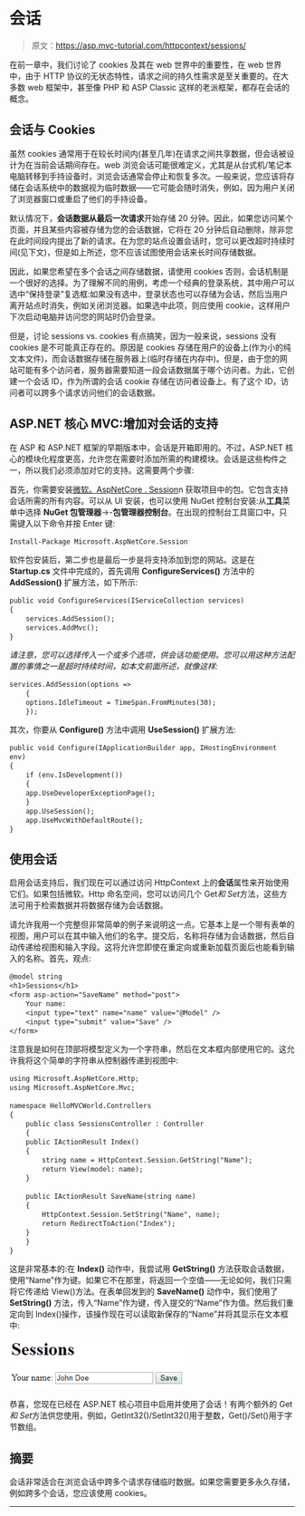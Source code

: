 # 会话

> 原文：<https://asp.mvc-tutorial.com/httpcontext/sessions/>

在前一章中，我们讨论了 cookies 及其在 web 世界中的重要性，在 web 世界中，由于 HTTP 协议的无状态特性，请求之间的持久性需求是至关重要的。在大多数 web 框架中，甚至像 PHP 和 ASP Classic 这样的老派框架，都存在会话的概念。

## 会话与 Cookies

虽然 cookies 通常用于在较长时间内(甚至几年)在请求之间共享数据，但会话被设计为在当前会话期间存在。web 浏览会话可能很难定义，尤其是从台式机/笔记本电脑转移到手持设备时，浏览会话通常会停止和恢复多次。一般来说，您应该将存储在会话系统中的数据视为临时数据——它可能会随时消失，例如，因为用户关闭了浏览器窗口或重启了他们的手持设备。

默认情况下，**会话数据从最后一次请求**开始存储 20 分钟。因此，如果您访问某个页面，并且某些内容被存储为您的会话数据，它将在 20 分钟后自动删除，除非您在此时间段内提出了新的请求。在为您的站点设置会话时，您可以更改超时持续时间(见下文)，但是如上所述，您不应该试图使用会话来长时间存储数据。

因此，如果您希望在多个会话之间存储数据，请使用 cookies 否则，会话机制是一个很好的选择。为了理解不同的用例，考虑一个经典的登录系统，其中用户可以选中“保持登录”复选框:如果没有选中，登录状态也可以存储为会话，然后当用户离开站点时消失，例如关闭浏览器。如果选中此项，则应使用 cookie，这样用户下次启动电脑并访问您的网站时仍会登录。

但是，讨论 sessions vs. cookies 有点搞笑，因为一般来说，sessions 没有 cookies 是不可能真正存在的。原因是 cookies 存储在用户的设备上(作为小的纯文本文件)，而会话数据存储在服务器上(临时存储在内存中)。但是，由于您的网站可能有多个访问者，服务器需要知道一段会话数据属于哪个访问者。为此，它创建一个会话 ID，作为所谓的会话 cookie 存储在访问者设备上。有了这个 ID，访问者可以跨多个请求访问他们的会话数据。

<input type="hidden" name="IL_IN_ARTICLE">

## ASP.NET 核心 MVC:增加对会话的支持

在 ASP 和 ASP.NET 框架的早期版本中，会话是开箱即用的。不过，ASP.NET 核心的模块化程度更高，允许您在需要时添加所需的构建模块。会话是这些构件之一，所以我们必须添加对它的支持。这需要两个步骤:

首先，你需要安装[微软。AspNetCore . Session](https://www.nuget.org/packages/Microsoft.AspNetCore.Session/)n 获取项目中的包。它包含支持会话所需的所有内容。可以从 UI 安装，也可以使用 NuGet 控制台安装:从**工具**菜单中选择 **NuGet 包管理器**->-**包管理器控制台**。在出现的控制台工具窗口中，只需键入以下命令并按 Enter 键:

```
Install-Package Microsoft.AspNetCore.Session
```

软件包安装后，第二步也是最后一步是将支持添加到您的网站。这是在 **Startup.cs** 文件中完成的，首先调用 **ConfigureServices()** 方法中的 **AddSession()** 扩展方法，如下所示:

```
public void ConfigureServices(IServiceCollection services)
{        
    services.AddSession();
    services.AddMvc();                
}
```

*请注意，您可以选择传入一个或多个选项，供会话功能使用。您可以用这种方法配置的事情之一是超时持续时间，如本文前面所述，就像这样:*

```
services.AddSession(options => 
    {
    options.IdleTimeout = TimeSpan.FromMinutes(30);
    });
```

其次，你要从 **Configure()** 方法中调用 **UseSession()** 扩展方法:

```
public void Configure(IApplicationBuilder app, IHostingEnvironment env)
{
    if (env.IsDevelopment())
    {
    app.UseDeveloperExceptionPage();
    }        
    app.UseSession();
    app.UseMvcWithDefaultRoute();
}
```

## 使用会话

启用会话支持后，我们现在可以通过访问 HttpContext 上的**会话**属性来开始使用它们。如果包括微软。Http 命名空间，您可以访问几个 Get*和 Set*方法，这些方法可用于检索数据并将数据存储为会话数据。

请允许我用一个完整但非常简单的例子来说明这一点。它基本上是一个带有表单的视图，用户可以在其中输入他们的名字。提交后，名称将存储为会话数据，然后自动传递给视图和输入字段。这将允许您即使在重定向或重新加载页面后也能看到输入的名称。首先，观点:

```
@model string
<h1>Sessions</h1>
<form asp-action="SaveName" method="post">
    Your name:
    <input type="text" name="name" value="@Model" />
    <input type="submit" value="Save" />
</form>
```

注意我是如何在顶部将模型定义为一个字符串，然后在文本框内部使用它的。这允许我将这个简单的字符串从控制器传递到视图中:

```
using Microsoft.AspNetCore.Http;
using Microsoft.AspNetCore.Mvc;

namespace HelloMVCWorld.Controllers
{
    public class SessionsController : Controller
    {
    public IActionResult Index()
    {
        string name = HttpContext.Session.GetString("Name");
        return View(model: name);
    }

    public IActionResult SaveName(string name)
    {
        HttpContext.Session.SetString("Name", name);
        return RedirectToAction("Index");
    }
    }
}
```

这是非常基本的:在 **Index()** 动作中，我尝试用 **GetString()** 方法获取会话数据，使用“Name”作为键。如果它不在那里，将返回一个空值——无论如何，我们只需将它传递给 View()方法。在表单回发到的 **SaveName()** 动作中，我们使用了 **SetString()** 方法，传入“Name”作为键，传入提交的“Name”作为值。然后我们重定向到 Index()操作，该操作现在可以读取新保存的“Name”并将其显示在文本框中:

![](img/ff92f3a7c4c5a2ae848f7af3fa7ca23a.png "A simple form using Sessions to store the submitted value")

恭喜，您现在已经在 ASP.NET 核心项目中启用并使用了会话！有两个额外的 Get*和 Set*方法供您使用，例如，GetInt32()/SetInt32()用于整数，Get()/Set()用于字节数组。

## 摘要

会话非常适合在浏览会话中跨多个请求存储临时数据。如果您需要更多永久存储，例如跨多个会话，您应该使用 cookies。

* * *